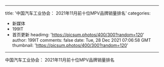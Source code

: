 
---
title: '中国汽车工业协会： 2021年11月前十位MPV品牌销量排名'
categories: 
 - 新媒体
 - 199IT
 - 首页更新
headimg: 'https://picsum.photos/400/300?random=120'
author: 199IT
comments: false
date: Tue, 28 Dec 2021 07:06:58 GMT
thumbnail: 'https://picsum.photos/400/300?random=120'
---

<div>   
中国汽车工业协会： 2021年11月前十位MPV品牌销量排名  
</div>
            